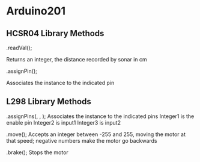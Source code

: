 Arduino201
==========

HCSR04 Library Methods
----------------------

.readVal(); 

Returns an integer, the distance recorded by sonar in cm

.assignPin(<integer>);

Associates the instance to the indicated pin

L298 Library Methods
--------------------

.assignPins(<integer1>, <integer2>, <integer3>);
Associates the instance to the indicated pins
Integer1 is the enable pin
Integer2 is input1
Integer3 is input2

.move(<integer>); 
Accepts an integer between -255 and 255,
moving the motor at that speed; negative 
numbers make the motor go backwards

.brake();
Stops the motor
